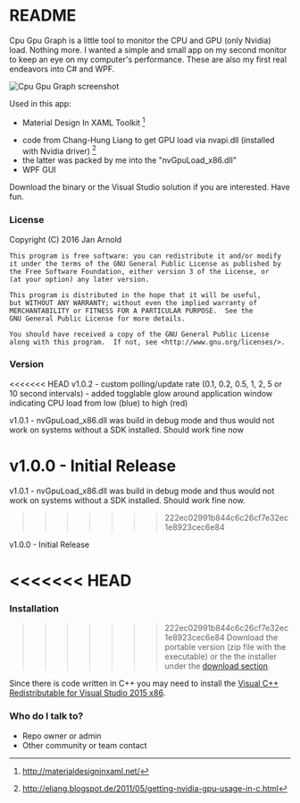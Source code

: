 # README #

Cpu Gpu Graph is a little tool to monitor the CPU and GPU (only Nvidia) load. Nothing more. I wanted a simple and small app on my second monitor to keep an eye on my computer's performance. These are also my first real endeavors into C# and WPF.

![Cpu Gpu Graph screenshot](http://semper.space/CGG/Screenshot_01.png "Cpu Gpu Graph")

Used in this app:

* Material Design In XAML Toolkit [^1]
+ code from Chang-Hung Liang to get GPU load via nvapi.dll (installed with Nvidia driver) [^2]
+ the latter was packed by me into the "nvGpuLoad_x86.dll"
+ WPF GUI

[^1]: http://materialdesigninxaml.net/
[^2]: http://eliang.blogspot.de/2011/05/getting-nvidia-gpu-usage-in-c.html

Download the binary or the Visual Studio solution if you are interested. Have fun.

### License ###

Copyright (C) 2016  Jan Arnold

	This program is free software: you can redistribute it and/or modify
	it under the terms of the GNU General Public License as published by
	the Free Software Foundation, either version 3 of the License, or
	(at your option) any later version.

	This program is distributed in the hope that it will be useful,
	but WITHOUT ANY WARRANTY; without even the implied warranty of
	MERCHANTABILITY or FITNESS FOR A PARTICULAR PURPOSE.  See the
	GNU General Public License for more details.

	You should have received a copy of the GNU General Public License
	along with this program.  If not, see <http://www.gnu.org/licenses/>.

### Version ###

<<<<<<< HEAD
v1.0.2 - custom polling/update rate (0.1, 0.2, 0.5, 1, 2, 5 or 10 second intervals)
       - added togglable glow around application window indicating CPU load from low (blue) to high (red)

v1.0.1 - nvGpuLoad_x86.dll was build in debug mode and thus would not work on systems without a SDK installed. Should work fine now

v1.0.0 - Initial Release
=======
v1.0.1 - nvGpuLoad_x86.dll was build in debug mode and thus would not work on systems without a SDK installed. Should work fine now.
>>>>>>> 222ec02991b844c6c26cf7e32ec1e8923cec6e84

v1.0.0 - Initial Release

<<<<<<< HEAD
=======
### Installation ###

>>>>>>> 222ec02991b844c6c26cf7e32ec1e8923cec6e84
Download the portable version (zip file with the executable) or the the installer under the [download section](https://bitbucket.org/splo0sh/cpugpugraph/downloads).

Since there is code written in C++ you may need to install the [Visual C++ Redistributable for Visual Studio 2015 x86](https://www.microsoft.com/en-us/download/details.aspx?id=48145).

### Who do I talk to? ###

* Repo owner or admin
* Other community or team contact